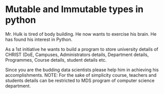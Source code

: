 # Mutable and Immutable types in python

Mr. Hulk is tired of body building. He now wants to exercise his brain. He has found his interest in Python.

As a 1st initiative he wants to build a program to store university details of CHRIST (DoE, Campuses, Administrators details, Department details, Programmes, Course details, student details etc. 




Since you are the budding data scientists please help him in achieving his accomplishments. 
NOTE: For the sake of simplicity course, teachers and students details can be restricted to MDS program of computer science department.
